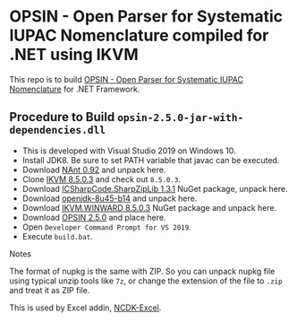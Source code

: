 # OPSIN - Open Parser for Systematic IUPAC Nomenclature compiled for .NET using IKVM

This repo is to build [OPSIN - Open Parser for Systematic IUPAC Nomenclature](https://github.com/dan2097/opsin) for .NET Framework.

## Procedure to Build `opsin-2.5.0-jar-with-dependencies.dll`

- This is developed with Visual Studio 2019 on Windows 10.
- Install JDK8. Be sure to set PATH variable that javac can be executed.
- Download [NAnt 0.92](https://sourceforge.net/projects/nant/files/nant/0.92/nant-0.92-bin.zip) and unpack here.
- Clone [IKVM 8.5.0.3](https://github.com/windward-studios/ikvm8) and check out `8.5.0.3`.
- Download [ICSharpCode.SharpZipLib 1.3.1](https://www.nuget.org/api/v2/package/SharpZipLib/1.3.1) NuGet package, unpack here.
- Download [openjdk-8u45-b14](http://www.frijters.net/openjdk-8u45-b14-stripped.zip) and unpack here.
- Download [IKVM.WINWARD 8.5.0.3](https://www.nuget.org/api/v2/package/IKVM.WINDWARD/8.5.0.3) NuGet package and unpack here.
- Download [OPSIN 2.5.0](https://github.com/dan2097/opsin/releases/download/2.5.0/opsin-2.5.0-jar-with-dependencies.jar) and place here.
- Open `Developer Command Prompt for VS 2019`.
- Execute `build.bat`.

Notes

The format of nupkg is the same with ZIP. So you can unpack nupkg file using typical unzip tools like `7z`, or change the extension of the file to `.zip` and treat it as ZIP file.

This is used by Excel addin, [NCDK-Excel](https://github.com/kazuyaujihara/NCDK-Excel).
